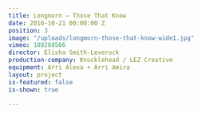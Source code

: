 ```yaml
---
title: Longmorn — Those That Know
date: 2016-10-21 00:00:00 Z
position: 3
image: "/uploads/longmorn-those-that-know-wide1.jpg"
vimeo: 188288566
director: Elisha Smith-Leverock
production-company: Knucklehead / LEZ Creative
equipment: Arri Alexa + Arri Amira
layout: project
is-featured: false
is-shown: true

---
```


